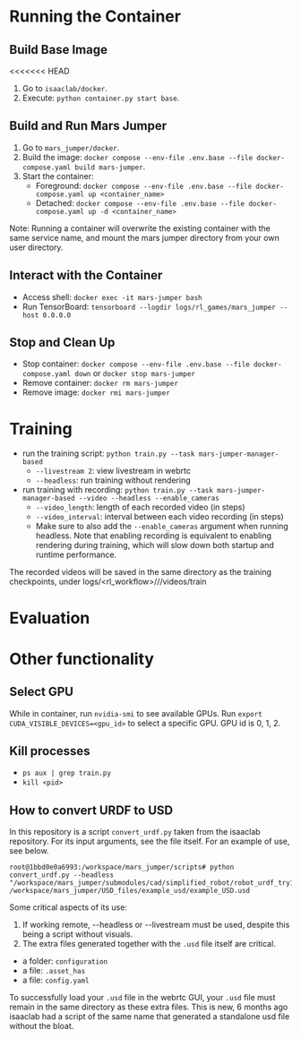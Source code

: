 # Running the Container

## Build Base Image
<<<<<<< HEAD
1. Go to `isaaclab/docker`.
2. Execute: `python container.py start base`.

## Build and Run Mars Jumper
1. Go to `mars_jumper/docker`.
2. Build the image: `docker compose --env-file .env.base --file docker-compose.yaml build mars-jumper`.
3. Start the container:
   - Foreground: `docker compose --env-file .env.base --file docker-compose.yaml up <container_name>`
   - Detached: `docker compose --env-file .env.base --file docker-compose.yaml up -d <container_name>`

Note: Running a container will overwrite the existing container with the same service name, and mount the mars jumper directory from your own user directory.

## Interact with the Container
- Access shell: `docker exec -it mars-jumper bash`
- Run TensorBoard: `tensorboard --logdir logs/rl_games/mars_jumper --host 0.0.0.0`

## Stop and Clean Up
- Stop container: `docker compose --env-file .env.base --file docker-compose.yaml down` or `docker stop mars-jumper`
- Remove container: `docker rm mars-jumper`
- Remove image: `docker rmi mars-jumper`

# Training
- run the training script: `python train.py --task mars-jumper-manager-based`
    - `--livestream 2`: view livestream in webrtc
    - `--headless`: run training without rendering
- run training with recording: `python train.py --task mars-jumper-manager-based --video --headless --enable_cameras`
    - `--video_length`: length of each recorded video (in steps)
    - `--video_interval`: interval between each video recording (in steps)
    - Make sure to also add the `--enable_cameras` argument when running headless. Note that enabling recording is equivalent to enabling rendering during training, which will slow down both startup and runtime performance.

The recorded videos will be saved in the same directory as the training checkpoints, under logs/<rl_workflow>/<task>/<run>/videos/train

# Evaluation

# Other functionality

## Select GPU
While in container, run `nvidia-smi` to see available GPUs.
Run `export CUDA_VISIBLE_DEVICES=<gpu_id>` to select a specific GPU. GPU id is 0, 1, 2.

## Kill processes
- `ps aux | grep train.py`
- `kill <pid>`


## How to convert URDF to USD

In this repository is a script `convert_urdf.py` taken from the isaaclab repository. For its input arguments, see the file itself. For an example of use, see below. 
```     
root@1bbd0e0a6993:/workspace/mars_jumper/scripts# python convert_urdf.py --headless "/workspace/mars_jumper/submodules/cad/simplified_robot/robot_urdf_try1/urdf/robot_urdf_try1.urdf" /workspace/mars_jumper/USD_files/example_usd/example_USD.usd
```
Some critical aspects of its use: 
1. If working remote, --headless or --livestream must be used, despite this being a script without visuals.  
2. The extra files generated together with the `.usd` file itself are critical. 
* a folder: `configuration`
* a file: `.asset_has`
* a file: `config.yaml`

To successfully load your `.usd` file in the webrtc GUI, your `.usd` file must remain in the same directory as these extra files. This is new, 6 months ago isaaclab had a script of the same name that generated a standalone usd file without the bloat. 






